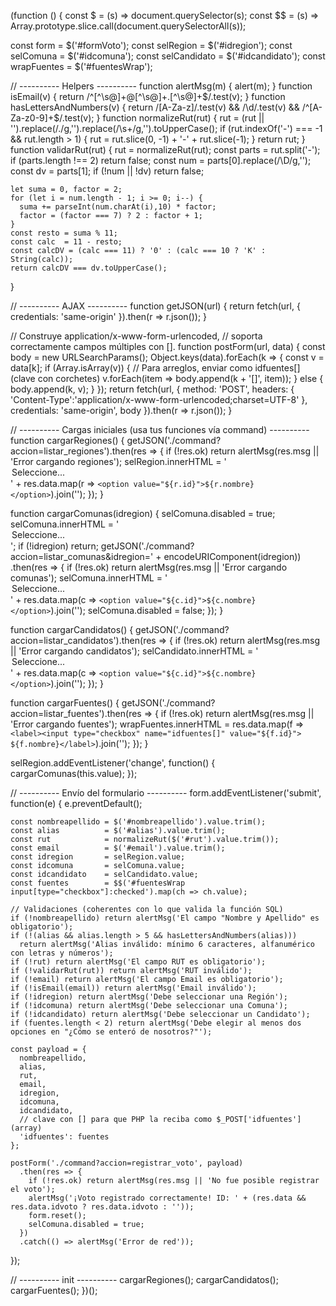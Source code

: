 (function () {
  const $ = (s) => document.querySelector(s);
  const $$ = (s) => Array.prototype.slice.call(document.querySelectorAll(s));

  const form = $('#formVoto');
  const selRegion = $('#idregion');
  const selComuna = $('#idcomuna');
  const selCandidato = $('#idcandidato');
  const wrapFuentes = $('#fuentesWrap');

  // ---------- Helpers ----------
  function alertMsg(m) { alert(m); }
  function isEmail(v) { return /^[^\s@]+@[^\s@]+\.[^\s@]+$/.test(v); }
  function hasLettersAndNumbers(v) {
    return /[A-Za-z]/.test(v) && /\d/.test(v) && /^[A-Za-z0-9]+$/.test(v);
  }
  function normalizeRut(rut) {
    rut = (rut || '').replace(/\./g,'').replace(/\s+/g,'').toUpperCase();
    if (rut.indexOf('-') === -1 && rut.length > 1) {
      rut = rut.slice(0, -1) + '-' + rut.slice(-1);
    }
    return rut;
  }
  function validarRut(rut) {
    rut = normalizeRut(rut);
    const parts = rut.split('-');
    if (parts.length !== 2) return false;
    const num = parts[0].replace(/\D/g,'');
    const dv  = parts[1];
    if (!num || !dv) return false;

    let suma = 0, factor = 2;
    for (let i = num.length - 1; i >= 0; i--) {
      suma += parseInt(num.charAt(i),10) * factor;
      factor = (factor === 7) ? 2 : factor + 1;
    }
    const resto = suma % 11;
    const calc  = 11 - resto;
    const calcDV = (calc === 11) ? '0' : (calc === 10 ? 'K' : String(calc));
    return calcDV === dv.toUpperCase();
  }

  // ---------- AJAX ----------
  function getJSON(url) {
    return fetch(url, { credentials: 'same-origin' }).then(r => r.json());
  }

  // Construye application/x-www-form-urlencoded,
  // soporta correctamente campos múltiples con [].
  function postForm(url, data) {
    const body = new URLSearchParams();
    Object.keys(data).forEach(k => {
      const v = data[k];
      if (Array.isArray(v)) {
        // Para arreglos, enviar como idfuentes[] (clave con corchetes)
        v.forEach(item => body.append(k + '[]', item));
      } else {
        body.append(k, v);
      }
    });
    return fetch(url, {
      method: 'POST',
      headers: { 'Content-Type':'application/x-www-form-urlencoded;charset=UTF-8' },
      credentials: 'same-origin',
      body
    }).then(r => r.json());
  }

  // ---------- Cargas iniciales (usa tus funciones vía command) ----------
  function cargarRegiones() {
    getJSON('./command?accion=listar_regiones').then(res => {
      if (!res.ok) return alertMsg(res.msg || 'Error cargando regiones');
      selRegion.innerHTML = '<option value="">Seleccione...</option>' +
        res.data.map(r => `<option value="${r.id}">${r.nombre}</option>`).join('');
    });
  }

  function cargarComunas(idregion) {
    selComuna.disabled = true;
    selComuna.innerHTML = '<option value="">Seleccione...</option>';
    if (!idregion) return;
    getJSON('./command?accion=listar_comunas&idregion=' + encodeURIComponent(idregion))
      .then(res => {
        if (!res.ok) return alertMsg(res.msg || 'Error cargando comunas');
        selComuna.innerHTML = '<option value="">Seleccione...</option>' +
          res.data.map(c => `<option value="${c.id}">${c.nombre}</option>`).join('');
        selComuna.disabled = false;
      });
  }

  function cargarCandidatos() {
    getJSON('./command?accion=listar_candidatos').then(res => {
      if (!res.ok) return alertMsg(res.msg || 'Error cargando candidatos');
      selCandidato.innerHTML = '<option value="">Seleccione...</option>' +
        res.data.map(c => `<option value="${c.id}">${c.nombre}</option>`).join('');
    });
  }

  function cargarFuentes() {
    getJSON('./command?accion=listar_fuentes').then(res => {
      if (!res.ok) return alertMsg(res.msg || 'Error cargando fuentes');
      wrapFuentes.innerHTML = res.data.map(f => `
        <label><input type="checkbox" name="idfuentes[]" value="${f.id}"> ${f.nombre}</label>
      `).join('');
    });
  }

  selRegion.addEventListener('change', function() {
    cargarComunas(this.value);
  });

  // ---------- Envío del formulario ----------
  form.addEventListener('submit', function(e) {
    e.preventDefault();

    const nombreapellido = $('#nombreapellido').value.trim();
    const alias          = $('#alias').value.trim();
    const rut            = normalizeRut($('#rut').value.trim());
    const email          = $('#email').value.trim();
    const idregion       = selRegion.value;
    const idcomuna       = selComuna.value;
    const idcandidato    = selCandidato.value;
    const fuentes        = $$('#fuentesWrap input[type="checkbox"]:checked').map(ch => ch.value);

    // Validaciones (coherentes con lo que valida la función SQL)
    if (!nombreapellido) return alertMsg('El campo "Nombre y Apellido" es obligatorio');
    if (!(alias && alias.length > 5 && hasLettersAndNumbers(alias)))
      return alertMsg('Alias inválido: mínimo 6 caracteres, alfanumérico con letras y números');
    if (!rut) return alertMsg('El campo RUT es obligatorio');
    if (!validarRut(rut)) return alertMsg('RUT inválido');
    if (!email) return alertMsg('El campo Email es obligatorio');
    if (!isEmail(email)) return alertMsg('Email inválido');
    if (!idregion) return alertMsg('Debe seleccionar una Región');
    if (!idcomuna) return alertMsg('Debe seleccionar una Comuna');
    if (!idcandidato) return alertMsg('Debe seleccionar un Candidato');
    if (fuentes.length < 2) return alertMsg('Debe elegir al menos dos opciones en "¿Cómo se enteró de nosotros?"');

    const payload = {
      nombreapellido,
      alias,
      rut,
      email,
      idregion,
      idcomuna,
      idcandidato,
      // clave con [] para que PHP la reciba como $_POST['idfuentes'] (array)
      'idfuentes': fuentes
    };

    postForm('./command?accion=registrar_voto', payload)
      .then(res => {
        if (!res.ok) return alertMsg(res.msg || 'No fue posible registrar el voto');
        alertMsg('¡Voto registrado correctamente! ID: ' + (res.data && res.data.idvoto ? res.data.idvoto : ''));
        form.reset();
        selComuna.disabled = true;
      })
      .catch(() => alertMsg('Error de red'));
  });

  // ---------- init ----------
  cargarRegiones();
  cargarCandidatos();
  cargarFuentes();
})();
